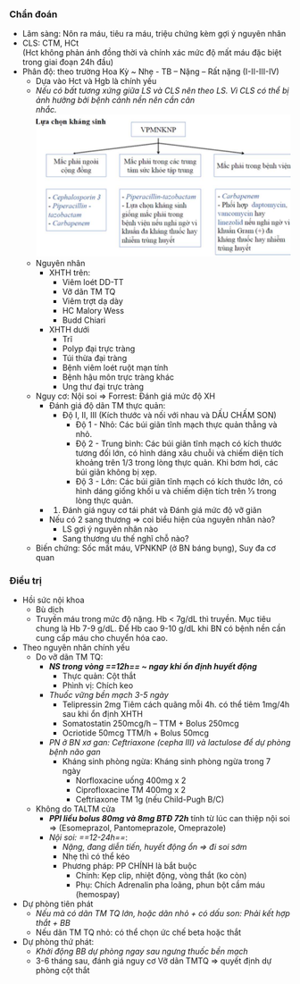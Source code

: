 ### Chẩn đoán
- Lâm sàng: Nôn ra máu, tiêu ra máu, triệu chứng kèm gợi ý nguyên nhân
- CLS: CTM, HCt  
(Hct không phản ánh đồng thời và chính xác mức độ mất máu đặc biệt trong giai đoạn 24h đầu)
- Phân độ: theo trường Hoa Kỳ ~ Nhẹ - TB – Nặng – Rất nặng (I-II-III-IV)
	- Dựa vào Hct và Hgb là chính yếu
	- _Nếu có bất tương xứng giữa LS và CLS nên theo LS. Vì CLS có thể bị ảnh hưởng bởi bệnh cảnh nền nên cần cân nhắc._                                                 
	![444](../../../../200%20Files/image/image/Bu%E1%BB%95i%209%20-%20H%E1%BB%87%20ti%C3%AAu%20h%C3%B3a%20(N%E1%BB%99i-nhi)-1687419155743.jpeg)
	- Nguyên nhân
		- XHTH trên:
			- Viêm loét DD-TT
			- Vỡ dãn TM TQ
			- Viêm trợt dạ dày
			- HC Malory Wess
			- Budd Chiari
		- XHTH dưới
			- Trĩ
			- Polyp đại trực tràng
			- Túi thừa đại tràng
			- Bệnh viêm loét ruột mạn tính
			- Bệnh hậu môn trực tràng khác
			- Ung thư đại trực tràng
	- Nguy cơ: Nội soi => Forrest: Đánh giá mức độ XH
		- Đánh giá độ dãn TM thực quản:
			- Độ I, II, III (Kích thước và nối với nhau và DẤU CHẤM SON)
				- Độ 1 - Nhỏ: Các búi giãn tĩnh mạch thực quản thẳng và nhỏ.
				- Độ 2 - Trung bình: Các búi giãn tĩnh mạch có kích thước tương đối lớn, có hình dáng xâu chuỗi và chiếm diện tích khoảng trên 1/3 trong lòng thực quản. Khi bơm hơi, các búi giãn không bị xẹp.
				- Độ 3 - Lớn: Các búi giãn tĩnh mạch có kích thước lớn, có hình dáng giống khối u và chiếm diện tích trên 1⁄3 trong lòng thực quản.
		- 1. Đánh giá nguy cơ tái phát và Đánh giá mức độ vỡ giãn
		- Nếu có 2 sang thương => coi biểu hiện của nguyên nhân nào?
			- LS gợi ý nguyên nhân nào
			- Sang thương ưu thế nghĩ chỗ nào?
	- Biến chứng: Sốc mất máu, VPNKNP (ở BN báng bụng), Suy đa cơ quan
### Điều trị
- Hồi sức nội khoa
	- Bù dịch
	- Truyền máu trong mức độ nặng. Hb < 7g/dL thì truyền. Mục tiêu chung là Hb 7-9 g/dL. Để Hb cao 9-10 g/dL khi BN có bệnh nền cần cung cấp máu cho chuyển hóa cao.
- Theo nguyên nhân chính yếu
	- Do vỡ dãn TM TQ:
		- **_NS trong vòng ==12h== ~ ngay khi ổn định huyết động_**
			- Thực quản: Cột thắt
			- Phình vị: Chích keo
		- _Thuốc vững bền mạch 3-5 ngày_
			- Telipressin 2mg Tiêm cách quãng mỗi 4h. có thể tiêm 1mg/4h sau khi ổn định XHTH
			- Somatostatin 250mcg/h – TTM + Bolus 250mcg
			- Ocriotide 50mcg TTM/h + Bolus 50mcg
		- _PN ở BN xơ gan: Ceftriaxone (cepha III) và lactulose để dự phòng bệnh não gan_
			- Kháng sinh phòng ngừa: Kháng sinh phòng ngừa trong 7 ngày
				- Norfloxacine uống 400mg x 2
				- Ciprofloxacine TM 400mg x 2
				- Ceftriaxone TM 1g (nếu Child-Pugh B/C)
	- Không do TALTM cửa
		- **_PPI liều bolus 80mg và 8mg BTĐ 72h_** tính từ lúc can thiệp nội soi => (Esomeprazol, Pantomeprazole, Omeprazole)
		- _Nội soi: ==12-24h==_:
			- _Nặng, đang diễn tiến, huyết động ổn => đi soi sớm_
			- Nhẹ thì có thể kéo
			- Phương pháp: PP CHÍNH là bắt buộc
				- Chính: Kẹp clip, nhiệt động, vòng thắt (ko còn)
				- Phụ: Chích Adrenalin pha loãng, phun bột cầm máu (hemospay)
- Dự phòng tiên phát
	- _Nếu mà có dãn TM TQ lớn, hoặc dãn nhỏ + có dấu son: Phải kết hợp thắt + BB_
	- Nếu dãn TM TQ nhỏ: có thể chọn ức chế beta hoặc thắt
- Dự phòng thứ phát:
	- _Khởi động BB dự phòng ngay sau ngưng thuốc bền mạch_
	- 3-6 tháng sau, đánh giá nguy cơ Vỡ dãn TMTQ => quyết định dự phòng cột thắt